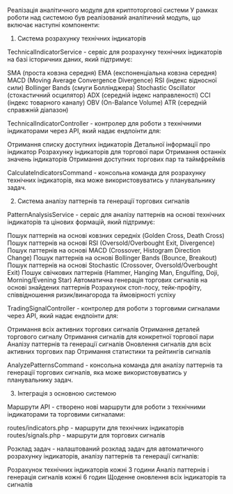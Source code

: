 Реалізація аналітичного модуля для криптоторгової системи
У рамках роботи над системою був реалізований аналітичний модуль, що включає наступні компоненти:
1. Система розрахунку технічних індикаторів

TechnicalIndicatorService - сервіс для розрахунку технічних індикаторів на базі історичних даних, який підтримує:

SMA (проста ковзна середня)
EMA (експоненціальна ковзна середня)
MACD (Moving Average Convergence Divergence)
RSI (індекс відносної сили)
Bollinger Bands (смуги Боллінджера)
Stochastic Oscillator (стохастичний осцилятор)
ADX (середній індекс направленості)
CCI (індекс товарного каналу)
OBV (On-Balance Volume)
ATR (середній справжній діапазон)


TechnicalIndicatorController - контролер для роботи з технічними індикаторами через API, який надає ендпоінти для:

Отримання списку доступних індикаторів
Детальної інформації про індикатор
Розрахунку індикаторів для торгової пари
Отримання останніх значень індикаторів
Отримання доступних торгових пар та таймфреймів


CalculateIndicatorsCommand - консольна команда для розрахунку технічних індикаторів, яка може використовуватись у планувальнику задач.

2. Система аналізу паттернів та генерації торгових сигналів

PatternAnalysisService - сервіс для аналізу паттернів на основі технічних індикаторів та цінових формацій, який підтримує:

Пошук паттернів на основі ковзних середніх (Golden Cross, Death Cross)
Пошук паттернів на основі RSI (Oversold/Overbought Exit, Divergence)
Пошук паттернів на основі MACD (Crossover, Histogram Direction Change)
Пошук паттернів на основі Bollinger Bands (Bounce, Breakout)
Пошук паттернів на основі Stochastic (Crossover, Oversold/Overbought Exit)
Пошук свічкових паттернів (Hammer, Hanging Man, Engulfing, Doji, Morning/Evening Star)
Автоматична генерація торгових сигналів на основі знайдених паттернів
Розрахунок стоп-лосу, тейк-профіту, співвідношення ризик/винагорода та ймовірності успіху


TradingSignalController - контролер для роботи з торговими сигналами через API, який надає ендпоінти для:

Отримання всіх активних торгових сигналів
Отримання деталей торгового сигналу
Отримання сигналів для конкретної торгової пари
Аналізу паттернів та генерації сигналів
Оновлення сигналів для всіх активних торгових пар
Отримання статистики та рейтингів сигналів


AnalyzePatternsCommand - консольна команда для аналізу паттернів та генерації торгових сигналів, яка може використовуватись у планувальнику задач.

3. Інтеграція з основною системою

Маршрути API - створено нові маршрути для роботи з технічними індикаторами та торговими сигналами:

routes/indicators.php - маршрути для технічних індикаторів
routes/signals.php - маршрути для торгових сигналів


Розклад задач - налаштований розклад задач для автоматичного розрахунку індикаторів, аналізу паттернів та генерації сигналів:

Розрахунок технічних індикаторів кожні 3 години
Аналіз паттернів і генерація сигналів кожні 6 годин
Щоденне оновлення всіх індикаторів та сигналів
